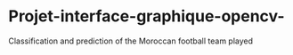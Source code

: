 # Projet-interface-graphique-opencv-
Classification and prediction of the Moroccan football team played

